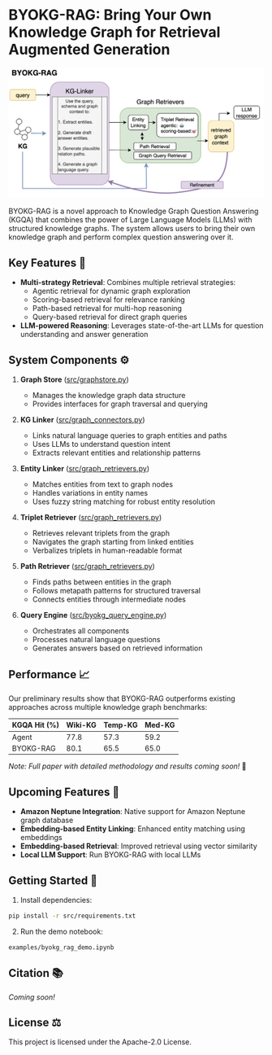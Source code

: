 # BYOKG-RAG: Bring Your Own Knowledge Graph for Retrieval Augmented Generation 

![BYOKG-RAG Architecture](assets/byokg_rag.png)

BYOKG-RAG is a novel approach to Knowledge Graph Question Answering (KGQA) that combines the power of Large Language Models (LLMs) with structured knowledge graphs. The system allows users to bring their own knowledge graph and perform complex question answering over it.

## Key Features 🔑

- **Multi-strategy Retrieval**: Combines multiple retrieval strategies:
  - Agentic retrieval for dynamic graph exploration
  - Scoring-based retrieval for relevance ranking
  - Path-based retrieval for multi-hop reasoning
  - Query-based retrieval for direct graph queries
- **LLM-powered Reasoning**: Leverages state-of-the-art LLMs for question understanding and answer generation

## System Components ⚙️

1. **Graph Store** ([src/graphstore.py](src/graphstore.py))
   - Manages the knowledge graph data structure
   - Provides interfaces for graph traversal and querying

2. **KG Linker** ([src/graph_connectors.py](src/graph_connectors.py))
   - Links natural language queries to graph entities and paths
   - Uses LLMs to understand question intent
   - Extracts relevant entities and relationship patterns

3. **Entity Linker** ([src/graph_retrievers.py](src/graph_retrievers.py))
   - Matches entities from text to graph nodes
   - Handles variations in entity names
   - Uses fuzzy string matching for robust entity resolution

4. **Triplet Retriever** ([src/graph_retrievers.py](src/graph_retrievers.py))
   - Retrieves relevant triplets from the graph
   - Navigates the graph starting from linked entities
   - Verbalizes triplets in human-readable format

5. **Path Retriever** ([src/graph_retrievers.py](src/graph_retrievers.py))
   - Finds paths between entities in the graph
   - Follows metapath patterns for structured traversal
   - Connects entities through intermediate nodes

6. **Query Engine** ([src/byokg_query_engine.py](src/byokg_query_engine.py))
   - Orchestrates all components
   - Processes natural language questions
   - Generates answers based on retrieved information

## Performance 📈

Our preliminary results show that BYOKG-RAG outperforms existing approaches across multiple knowledge graph benchmarks:

| KGQA Hit (%) | Wiki-KG | Temp-KG | Med-KG |
|--------------|---------|---------|--------|
| Agent        | 77.8    | 57.3    | 59.2   |
| BYOKG-RAG    | 80.1    | 65.5    | 65.0   |

*Note: Full paper with detailed methodology and results coming soon!* 📄

## Upcoming Features 🚧

- **Amazon Neptune Integration**: Native support for Amazon Neptune graph database
- **Embedding-based Entity Linking**: Enhanced entity matching using embeddings
- **Embedding-based Retrieval**: Improved retrieval using vector similarity
- **Local LLM Support**: Run BYOKG-RAG with local LLMs 

## Getting Started 🚀

1. Install dependencies:
```bash
pip install -r src/requirements.txt
```

2. Run the demo notebook:
```
examples/byokg_rag_demo.ipynb
```

## Citation 📚

*Coming soon!*

## License ⚖️

This project is licensed under the Apache-2.0 License.